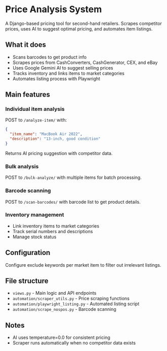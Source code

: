 # Price Analysis System

A Django-based pricing tool for second-hand retailers. Scrapes competitor prices, uses AI to suggest optimal pricing, and automates item listings.

## What it does

- Scans barcodes to get product info
- Scrapes prices from CashConverters, CashGenerator, CEX, and eBay
- Uses Google Gemini AI to suggest selling prices
- Tracks inventory and links items to market categories
- Automates listing process with Playwright

## Main features

### Individual item analysis
POST to `/analyze-item/` with:
```json
{
  "item_name": "MacBook Air 2022",
  "description": "13-inch, good condition"
}
```

Returns AI pricing suggestion with competitor data.

### Bulk analysis
POST to `/bulk-analyze/` with multiple items for batch processing.

### Barcode scanning
POST to `/scan-barcodes/` with barcode list to get product details.

### Inventory management
- Link inventory items to market categories
- Track serial numbers and descriptions
- Manage stock status

## Configuration
Configure exclude keywords per market item to filter out irrelevant listings.

## File structure

- `views.py` - Main logic and API endpoints
- `automation/scraper_utils.py` - Price scraping functions
- `automation/playwright_listing.py` - Automated listing script
- `automation/scrape_nospos.py` - Barcode scanning

## Notes

- AI uses temperature=0.0 for consistent pricing
- Scraper runs automatically when no competitor data exists

